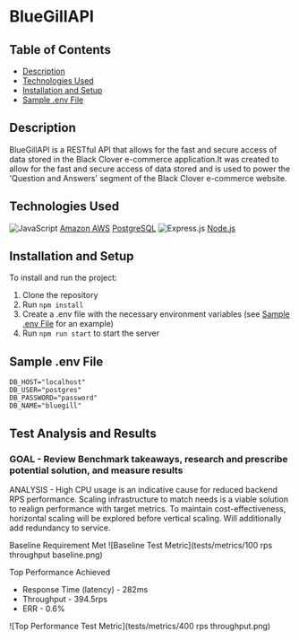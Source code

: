 # BlueGillAPI

## Table of Contents

- [Description](#Description)
- [Technologies Used](#Technologies-Used)
- [Installation and Setup](#Installation-and-Setup)
- [Sample .env File](#Sample-.env-File)

## Description

BlueGillAPI is a RESTful API that allows for the fast and secure access of data stored in the Black Clover e-commerce application.It was created to allow for the fast and secure access of data stored and is used to power the 'Question and Answers' segment of the Black Clover e-commerce website.

## Technologies Used

![JavaScript](https://img.shields.io/badge/javascript-%23323330.svg?style=for-the-badge&logo=javascript&logoColor=%23F7DF1E)
[Amazon AWS](https://aws.amazon.com/)
[PostgreSQL](https://www.postgresql.org/)
![Express.js](https://img.shields.io/badge/express.js-%23404d59.svg?style=for-the-badge&logo=express&logoColor=%2361DAFB)
[Node.js](https://nodejs.org/)

## Installation and Setup

To install and run the project:

1. Clone the repository
2. Run `npm install`
3. Create a .env file with the necessary environment variables (see [Sample .env File](#Sample-.env-File) for an example)
4. Run `npm run start` to start the server

## Sample .env File

```
DB_HOST="localhost"
DB_USER="postgres"
DB_PASSWORD="password"
DB_NAME="bluegill"
```

## Test Analysis and Results

### GOAL - Review Benchmark takeaways, research and prescribe potential solution, and measure results

ANALYSIS - High CPU usage is an indicative cause for reduced backend RPS performance. Scaling infrastructure to match needs is a viable solution to realign performance with target metrics.
To maintain cost-effectiveness, horizontal scaling will be explored before vertical scaling. Will additionally add redundancy to service.

Baseline Requirement Met
![Baseline Test Metric](tests/metrics/100 rps throughput baseline.png)

Top Performance Achieved

- Response Time (latency) - 282ms
- Throughput - 394.5rps
- ERR - 0.6%

![Top Performance Test Metric](tests/metrics/400 rps throughput.png)
